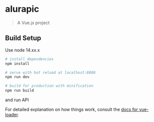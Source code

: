 # alurapic

> A Vue.js project

## Build Setup
Use node 14.xx.x

``` bash
# install dependencies
npm install

# serve with hot reload at localhost:8080
npm run dev

# build for production with minification
npm run build
```

and run API

For detailed explanation on how things work, consult the [docs for vue-loader](http://vuejs.github.io/vue-loader).
